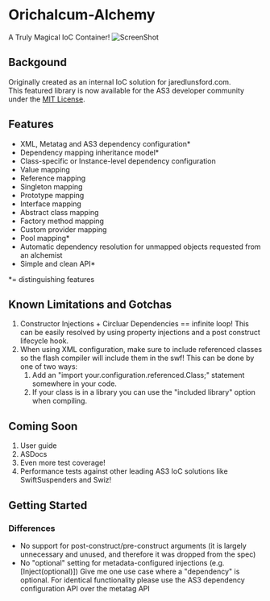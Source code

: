 Orichalcum-Alchemy
==================
A Truly Magical IoC Container!
![ScreenShot](https://raw.github.com/LandonLunsford/Orichalcum-Alchemy/master/images/orichalchemy-pot.png)
<br>

## Backgound

Originally created as an internal IoC solution for jaredlunsford.com.
<br>
This featured library is now available for the AS3 developer community under the [MIT License](https://github.com/LandonLunsford/Orichalcum-Alchemy/blob/master/license).
<br>

## Features
- XML, Metatag and AS3 dependency configuration*
- Dependency mapping inheritance model*
- Class-specific or Instance-level dependency configuration
- Value mapping
- Reference mapping
- Singleton mapping
- Prototype mapping
- Interface mapping
- Abstract class mapping
- Factory method mapping
- Custom provider mapping
- Pool mapping*
- Automatic dependency resolution for unmapped objects requested from an alchemist
- Simple and clean API*

*= distinguishing features


## Known Limitations and Gotchas

1. Constructor Injections + Circluar Dependencies == infinite loop! This can be easily resolved by using property injections and a post construct lifecycle hook.
2. When using XML configuration, make sure to include referenced classes so the flash compiler will include them in the swf! This can be done by one of two ways:
	1. Add an "import your.configuration.referenced.Class;" statement somewhere in your code.
	2. If your class is in a library you can use the "included library" option when compiling.


## Coming Soon
1. User guide
2. ASDocs
3. Even more test coverage!
4. Performance tests against other leading AS3 IoC solutions like SwiftSuspenders and Swiz!

## Getting Started

### Differences
- No support for post-construct/pre-construct arguments (it is largely unnecessary and unused, and therefore it was dropped from the spec)
- No "optional" setting for metadata-configured injections (e.g. [Inject(optional)])
Give me one use case where a "dependency" is optional.
For identical functionality please use the AS3 dependency configuration API over the metatag API
